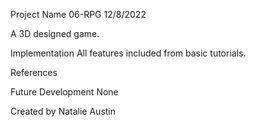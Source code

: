 Project Name
06-RPG 
12/8/2022

A 3D designed game. 

Implementation
All features included from basic tutorials.

References

Future Development
None

Created by
Natalie Austin
